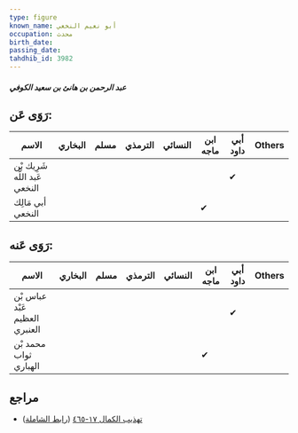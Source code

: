 ```yaml
---
type: figure
known_name: أبو نعيم النخعي
occupation: محدث
birth_date:
passing_date:
tahdhib_id: 3982
---
```

##### عبد الرحمن بن هانئ بن سعيد الكوفي

## رَوَى عَن:
| الاسم                         | البخاري | مسلم | الترمذي | النسائي | ابن ماجه | أبي داود | Others |
| ----------------------------- | ------- | ---- | ------- | ------- | -------- | -------- | ------ |
| شَرِيك بْن عَبد اللَّه النخعي |         |      |         |         |          | ✔        |        |
| أبي مَالِك النخعي             |         |      |         |         | ✔        |          |        |
## رَوَى عَنه:
| الاسم                         | البخاري | مسلم | الترمذي | النسائي | ابن ماجه | أبي داود | Others |
| ----------------------------- | ------- | ---- | ------- | ------- | -------- | -------- | ------ |
| عباس بْن عَبْد العظيم العنبري |         |      |         |         |          | ✔        |        |
| محمد بْن ثواب الهباري         |         |      |         |         | ✔        |          |        |
## مراجع
- [تهذيب الكمال ١٧-٤٦٥](obsidian://open?vault=Tahdhib-al-Kamal&file=Figures/٣٩٨٢-عبد%20الرحمن%20بن%20هانئ%20بن%20سعيد%20الكوفي) ([رابط الشاملة](https://shamela.ws/book/3722/9015))